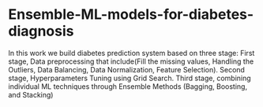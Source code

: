 # Ensemble-ML-models-for-diabetes-diagnosis
In this work we build diabetes prediction system based on three stage: First stage, Data preprocessing that include(Fill the missing values, Handling the Outliers, Data Balancing, Data Normalization, Feature Selection). Second stage, Hyperparameters Tuning using Grid Search. Third stage,  combining individual ML techniques through Ensemble Methods (Bagging, Boosting, and Stacking)
